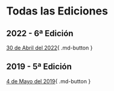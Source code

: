 # Todas las Ediciones

## 2022 - 6ª Edición

[30 de Abril del 2022](./2022/index.md){ .md-button }

## 2019 - 5ª Edición

[4 de Mayo del 2019](./2019/index.md){ .md-button }
